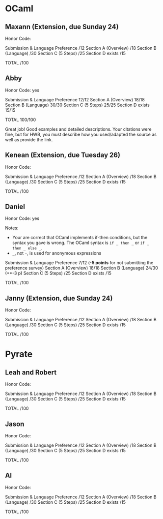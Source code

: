 # OCaml

## Maxann (Extension, due Sunday 24)

Honor Code: 

Submission & Language Preference                   /12
Section A (Overview)                               /18
Section B (Language)                               /30
Section C (5 Steps)                                /25
Section D exists                                   /15

TOTAL                                              /100

## Abby

Honor Code: yes

Submission & Language Preference                   12/12
Section A (Overview)                               18/18
Section B (Language)                               30/30
Section C (5 Steps)                                25/25
Section D exists                                   15/15

TOTAL                                              100/100

Great job! Good examples and detailed descriptions. Your citations were fine, but for HWB, you must describe how you used/adapted the source as well as provide the link. 

## Kenean (Extension, due Tuesday 26)

Honor Code: 

Submission & Language Preference                   /12
Section A (Overview)                               /18
Section B (Language)                               /30
Section C (5 Steps)                                /25
Section D exists                                   /15

TOTAL                                              /100

## Daniel

Honor Code: yes

Notes:
- Your are correct that OCaml implements if-then conditions, but the syntax you gave is wrong. The OCaml syntax is `if _ then _` or `if _ then _ else _`.
- `_`, not `-`, is used for anonymous expressions

Submission & Language Preference                   7/12 (**-5 points** for not submitting the preference survey)
Section A (Overview)                               18/18
Section B (Language)                               24/30 (**-3 p)
Section C (5 Steps)                                /25
Section D exists                                   /15

TOTAL                                              /100

## Janny (Extension, due Sunday 24)

Honor Code: 

Submission & Language Preference                   /12
Section A (Overview)                               /18
Section B (Language)                               /30
Section C (5 Steps)                                /25
Section D exists                                   /15

TOTAL                                              /100

# Pyrate

## Leah and Robert

Honor Code: 

Submission & Language Preference                   /12
Section A (Overview)                               /18
Section B (Language)                               /30
Section C (5 Steps)                                /25
Section D exists                                   /15

TOTAL                                              /100


## Jason

Honor Code: 

Submission & Language Preference                   /12
Section A (Overview)                               /18
Section B (Language)                               /30
Section C (5 Steps)                                /25
Section D exists                                   /15

TOTAL                                              /100


## Al

Honor Code: 

Submission & Language Preference                   /12
Section A (Overview)                               /18
Section B (Language)                               /30
Section C (5 Steps)                                /25
Section D exists                                   /15

TOTAL                                              /100